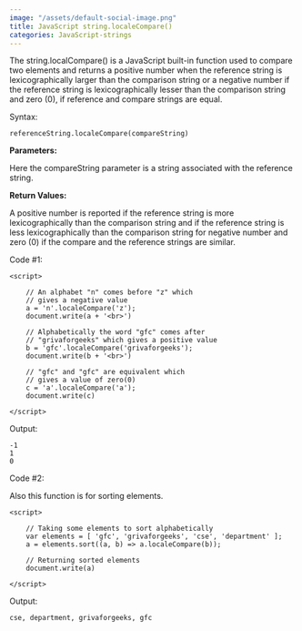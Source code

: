 ```yaml
---
image: "/assets/default-social-image.png"
title: JavaScript string.localeCompare()
categories: JavaScript-strings
---
```


The string.localCompare() is a JavaScript built-in function used to compare two elements and returns a positive number when the reference string is lexicographically larger than the comparison string or a negative number if the reference string is lexicographically lesser than the comparison string and zero (0), if reference and compare strings are equal.

Syntax:

`referenceString.localeCompare(compareString)`

**Parameters:**

Here the compareString parameter is a string associated with the reference string.

**Return Values:**

A positive number is reported if the reference string is more lexicographically than the comparison string and if the reference string is less lexicographically than the comparison string for negative number and zero (0) if the compare and the reference strings are similar.

Code #1:

```
<script> 
  
    // An alphabet "n" comes before "z" which 
    // gives a negative value 
    a = 'n'.localeCompare('z'); 
    document.write(a + '<br>') 
  
    // Alphabetically the word "gfc" comes after 
    // "grivaforgeeks" which gives a positive value 
    b = 'gfc'.localeCompare('grivaforgeeks'); 
    document.write(b + '<br>') 
  
    // "gfc" and "gfc" are equivalent which 
    // gives a value of zero(0) 
    c = 'a'.localeCompare('a'); 
    document.write(c) 
  
</script> 
```

Output:

```
-1
1
0
```

Code #2:

Also this function is for sorting elements.

```
<script> 
  
    // Taking some elements to sort alphabetically 
    var elements = [ 'gfc', 'grivaforgeeks', 'cse', 'department' ]; 
    a = elements.sort((a, b) => a.localeCompare(b)); 
  
    // Returning sorted elements 
    document.write(a) 
  
</script> 
```

Output:

`cse, department, grivaforgeeks, gfc`